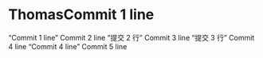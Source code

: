 # ThomasCommit 1 line
“Commit 1 line”
Commit 2 line
“提交 2 行”
Commit 3 line
“提交 3 行”
Commit 4 line
“Commit 4 line”
Commit 5 line
